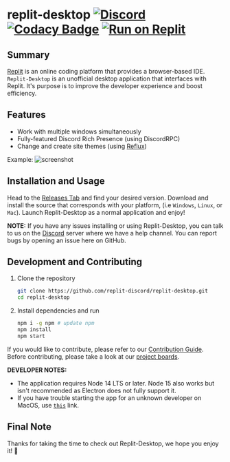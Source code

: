 # replit-desktop [![Discord](https://img.shields.io/discord/437048931827056642.svg?logo=discord)](https://discord.gg/5gcPC6B) [![Codacy Badge](https://app.codacy.com/project/badge/Grade/3bce49c376cf4c2bb1d2813d6b12dd6a)](https://www.codacy.com/manual/leon332157/replit-desktop?utm_source=github.com&amp;utm_medium=referral&amp;utm_content=repl-it-discord/replit-desktop&amp;utm_campaign=Badge_Grade) [![Run on Replit](https://replit.com/badge/github/leon332157/replit-desktop)](https://replit.com/github/replit-discord/replit-desktop)

## Summary

[Replit](https://replit.com) is an online coding platform that provides a browser-based IDE. `Replit-Desktop` is an unofficial desktop application that interfaces with Replit. It's purpose is to improve the developer experience and boost efficiency.

## Features

+ Work with multiple windows simultaneously
+ Fully-featured Discord Rich Presence (using DiscordRPC)
+ Change and create site themes (using [Reflux](https://github.com/frissyn/Reflux))

Example:
![screenshot](https://cdn.discordapp.com/attachments/557534625702871071/818541454938210364/unknown.png)

## Installation and Usage

Head to the [Releases Tab](https://github.com/replit-discord/replit-desktop/releases) and find your desired version. Download and install the source that corresponds with your platform, (i.e `Windows`, `Linux`, or `Mac`). Launch Replit-Desktop as a normal application and enjoy!

**NOTE:** If you have any issues installing or using Replit-Desktop, you can talk to us on the [Discord](https://replit.com/discord) server where we have a help channel. You can report bugs by opening an issue here on GitHub.

## Development and Contributing

1. Clone the repository
    ```bash
    git clone https://github.com/replit-discord/replit-desktop.git
    cd replit-desktop
    ```
2. Install dependencies and run
    ```bash
    npm i -g npm # update npm 
    npm install
    npm start
    ```
If you would like to contribute, please refer to our [Contribution Guide](https://github.com/replit-discord/replit-desktop/blob/dev/.github/CONTRIBUTING.md).
Before contributing, please take a look at our [project boards](https://github.com/replit-discord/replit-desktop/projects).

**DEVELOPER NOTES:** 
+ The application requires Node 14 LTS or later. Node 15 also works but isn't recommended as Electron does not fully support it.
+ If you have trouble starting the app for an unknown developer on MacOS, use [`this`](https://support.apple.com/guide/mac-help/open-a-mac-app-from-an-unidentified-developer-mh40616/mac#:~:text=Open%20a%20Mac%20app%20from,as%20you%20can%20...) link.

## Final Note

Thanks for taking the time to check out Replit-Desktop, we hope you enjoy it! 🎉 
